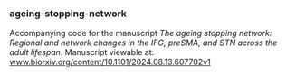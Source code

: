 ### ageing-stopping-network
Accompanying code for the manuscript _The ageing stopping network: Regional and network changes in the IFG, preSMA, and STN across the adult lifespan_.
Manuscript viewable at: www.biorxiv.org/content/10.1101/2024.08.13.607702v1
